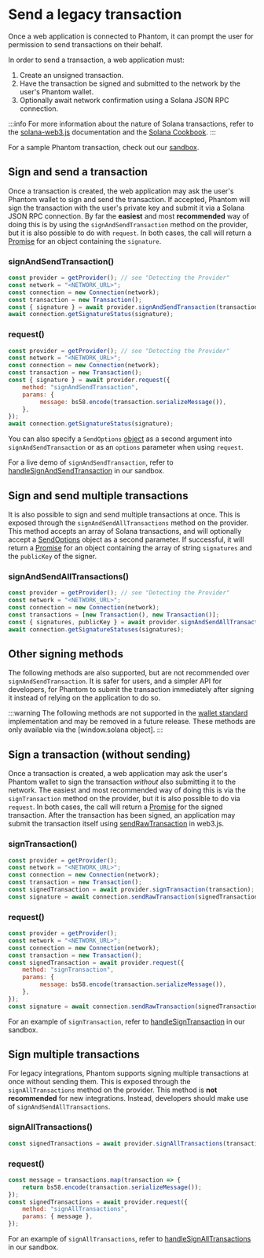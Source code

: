 # Send a legacy transaction

Once a web application is connected to Phantom, it can prompt the user for permission to send transactions on their behalf.

In order to send a transaction, a web application must:

1. Create an unsigned transaction.
2. Have the transaction be signed and submitted to the network by the user's Phantom wallet.
3. Optionally await network confirmation using a Solana JSON RPC connection.

:::info
For more information about the nature of Solana transactions, refer to the [solana-web3.js](https://solana-foundation.github.io/solana-web3.js/) documentation and the [Solana Cookbook](https://solanacookbook.com/core-concepts/transactions.html#transactions).
:::

For a sample Phantom transaction, check out our [sandbox](https://github.com/phantom-labs/sandbox/blob/b57fdd0e65ce4f01290141a01e33d17fd2f539b9/src/App.tsx#L160).

## Sign and send a transaction

Once a transaction is created, the web application may ask the user's Phantom wallet to sign and send the transaction. If accepted, Phantom will sign the transaction with the user's private key and submit it via a Solana JSON RPC connection. By far the **easiest** and most **recommended** way of doing this is by using the `signAndSendTransaction` method on the provider, but it is also possible to do with `request`. In both cases, the call will return a [Promise](https://developer.mozilla.org/en-US/docs/Web/JavaScript/Reference/Global_Objects/Promise) for an object containing the `signature`.

### signAndSendTransaction()

```javascript  theme={null}
const provider = getProvider(); // see "Detecting the Provider"
const network = "<NETWORK_URL>";
const connection = new Connection(network);
const transaction = new Transaction();
const { signature } = await provider.signAndSendTransaction(transaction);
await connection.getSignatureStatus(signature);
```

### request()

```javascript  theme={null}
const provider = getProvider(); // see "Detecting the Provider"
const network = "<NETWORK_URL>";
const connection = new Connection(network);
const transaction = new Transaction();
const { signature } = await provider.request({
    method: "signAndSendTransaction",
    params: {
         message: bs58.encode(transaction.serializeMessage()),
    },
});
await connection.getSignatureStatus(signature);
```

You can also specify a `SendOptions` [object](https://solana-foundation.github.io/solana-web3.js/modules.html#SendOptions) as a second argument into `signAndSendTransaction` or as an `options` parameter when using `request`.

For a live demo of `signAndSendTransaction`, refer to [handleSignAndSendTransaction](https://github.com/phantom-labs/sandbox/blob/b57fdd0e65ce4f01290141a01e33d17fd2f539b9/src/App.tsx#L160) in our sandbox.

## Sign and send multiple transactions

It is also possible to sign and send multiple transactions at once. This is exposed through the `signAndSendAllTransactions` method on the provider. This method accepts an array of Solana transactions, and will optionally accept a [SendOptions](https://solana-foundation.github.io/solana-web3.js/types/SendOptions.html) object as a second parameter. If successful, it will return a [Promise](https://developer.mozilla.org/en-US/docs/Web/JavaScript/Reference/Global_Objects/Promise) for an object containing the array of string `signatures` and the `publicKey` of the signer.

### signAndSendAllTransactions()

```typescript  theme={null}
const provider = getProvider(); // see "Detecting the Provider"
const network = "<NETWORK_URL>";
const connection = new Connection(network);
const transactions = [new Transaction(), new Transaction()];
const { signatures, publicKey } = await provider.signAndSendAllTransactions(transactions);
await connection.getSignatureStatuses(signatures);
```

## Other signing methods

The following methods are also supported, but are not recommended over `signAndSendTransaction`. It is safer for users, and a simpler API for developers, for Phantom to submit the transaction immediately after signing it instead of relying on the application to do so.

:::warning
The following methods are not supported in the [wallet standard](#) implementation and may be removed in a future release. These methods are only available via the [window.solana object].
:::

## Sign a transaction (without sending)

Once a transaction is created, a web application may ask the user's Phantom wallet to sign the transaction *without* also submitting it to the network. The easiest and most recommended way of doing this is via the `signTransaction` method on the provider, but it is also possible to do via `request`. In both cases, the call will return a [Promise](https://developer.mozilla.org/en-US/docs/Web/JavaScript/Reference/Global_Objects/Promise) for the signed transaction. After the transaction has been signed, an application may submit the transaction itself using [sendRawTransaction](https://solana-foundation.github.io/solana-web3.js/classes/Connection.html#sendRawTransaction) in web3.js.

### signTransaction()

```javascript  theme={null}
const provider = getProvider();
const network = "<NETWORK_URL>";
const connection = new Connection(network);
const transaction = new Transaction();
const signedTransaction = await provider.signTransaction(transaction);
const signature = await connection.sendRawTransaction(signedTransaction.serialize());
```

### request()

```javascript  theme={null}
const provider = getProvider();
const network = "<NETWORK_URL>";
const connection = new Connection(network);
const transaction = new Transaction();
const signedTransaction = await provider.request({
    method: "signTransaction",
    params: {
         message: bs58.encode(transaction.serializeMessage()),
    },
});
const signature = await connection.sendRawTransaction(signedTransaction.serialize());
```

For an example of `signTransaction`, refer to [handleSignTransaction](https://github.com/phantom-labs/sandbox/blob/b57fdd0e65ce4f01290141a01e33d17fd2f539b9/src/App.tsx#L187) in our sandbox.

## Sign multiple transactions

For legacy integrations, Phantom supports signing multiple transactions at once without sending them. This is exposed through the `signAllTransactions` method on the provider. This method is **not recommended** for new integrations. Instead, developers should make use of `signAndSendAllTransactions`.

### signAllTransactions()

```javascript  theme={null}
const signedTransactions = await provider.signAllTransactions(transactions);
```

### request()

```javascript  theme={null}
const message = transactions.map(transaction => {
    return bs58.encode(transaction.serializeMessage());
});
const signedTransactions = await provider.request({
    method: "signAllTransactions",
    params: { message },
});
```

For an example of `signAllTransactions`, refer to [handleSignAllTransactions](https://github.com/phantom-labs/sandbox/blob/b57fdd0e65ce4f01290141a01e33d17fd2f539b9/src/App.tsx#L213) in our sandbox.
